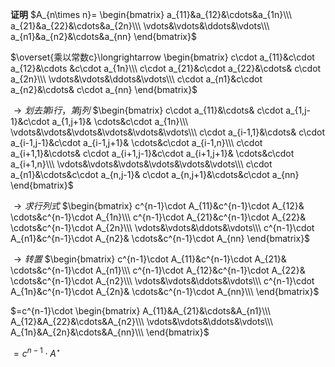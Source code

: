 **证明**
$A_{n\times n}=
\begin{bmatrix}
a_{11}&a_{12}&\cdots&a_{1n}\\\ 
a_{21}&a_{22}&\cdots&a_{2n}\\\ 
\vdots&\vdots&\ddots&\vdots\\\ 
a_{n1}&a_{n2}&\cdots&a_{nn}
\end{bmatrix}$

$\overset{乘以常数c}\longrightarrow
\begin{bmatrix}
c\cdot a_{11}&c\cdot a_{12}&\cdots
&c\cdot a_{1n}\\\ 
c\cdot a_{21}&c\cdot a_{22}&\cdots&
c\cdot a_{2n}\\\ 
\vdots&\vdots&\ddots&\vdots\\\ 
c\cdot a_{n1}&c\cdot a_{n2}&\cdots&
c\cdot a_{nn}
\end{bmatrix}$

$\longrightarrow 划去第i行，第j列$
$\begin{bmatrix}
c\cdot a_{11}&\cdots&
c\cdot a_{1,j-1}&c\cdot a_{1,j+1}&
\cdots&c\cdot a_{1n}\\\ 
\vdots&\vdots&\vdots&\vdots&\vdots&\vdots\\\ 
c\cdot a_{i-1,1}&\cdots&
c\cdot a_{i-1,j-1}&c\cdot a_{i-1,j+1}&
\cdots&c\cdot a_{i-1,n}\\\ 
c\cdot a_{i+1,1}&\cdots&
c\cdot a_{i+1,j-1}&c\cdot a_{i+1,j+1}&
\cdots&c\cdot a_{i+1,n}\\\ 
\vdots&\vdots&\vdots&\vdots&\vdots&\vdots\\\ 
c\cdot a_{n1}&\cdots&c\cdot a_{n,j-1}&
c\cdot a_{n,j+1}&\cdots&c\cdot a_{nn}
\end{bmatrix}$

$\longrightarrow 求行列式$
$\begin{bmatrix}
c^{n-1}\cdot A_{11}&c^{n-1}\cdot A_{12}&
\cdots&c^{n-1}\cdot A_{1n}\\\ 
c^{n-1}\cdot A_{21}&c^{n-1}\cdot A_{22}&
\cdots&c^{n-1}\cdot A_{2n}\\\ 
\vdots&\vdots&\ddots&\vdots\\\ 
c^{n-1}\cdot A_{n1}&c^{n-1}\cdot A_{n2}&
\cdots&c^{n-1}\cdot A_{nn}
\end{bmatrix}$

$\longrightarrow 转置$
$\begin{bmatrix}
c^{n-1}\cdot A_{11}&c^{n-1}\cdot A_{21}&
\cdots&c^{n-1}\cdot A_{n1}\\\ 
c^{n-1}\cdot A_{12}&c^{n-1}\cdot A_{22}&
\cdots&c^{n-1}\cdot A_{n2}\\\ 
\vdots&\vdots&\ddots&\vdots\\\ 
c^{n-1}\cdot A_{1n}&c^{n-1}\cdot A_{2n}&
\cdots&c^{n-1}\cdot A_{nn}\\\ 
\end{bmatrix}$

$=c^{n-1}\cdot \begin{bmatrix}
A_{11}&A_{21}&\cdots&A_{n1}\\\ 
A_{12}&A_{22}&\cdots&A_{n2}\\\ 
\vdots&\vdots&\ddots&\vdots\\\ 
A_{1n}&A_{2n}&\cdots&A_{nn}\\\ 
\end{bmatrix}$

$=c^{n-1}\cdot A^\star$